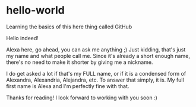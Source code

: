 # hello-world
Learning the basics of this here thing called GitHub

Hello indeed!

Alexa here, go ahead, you can ask me anything ;) 
Just kidding, that's just my name and what people call me. 
Since it's already a short enough name, there's no need to make it shorter by giving me a nickname. 

I do get asked a lot if that's my FULL name, or if it is a condensed form of Alexandra, Alexandria, Alejandra, etc. 
To answer that simply, it is.
My full first name is Alexa and I'm perfectly fine with that. 

Thanks for reading! 
I look forward to working with you soon :) 
